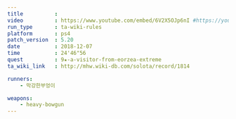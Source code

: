 ```yaml
---
title          :
video          : https://www.youtube.com/embed/6V2X5OJp6nI #https://youtu.be/6V2X5OJp6nI
run_type       : ta-wiki-rules
platform       : ps4
patch_version  : 5.20
date           : 2018-12-07
time           : 24'46"56
quest          : 9★-a-visitor-from-eorzea-extreme
ta_wiki_link   : http://mhw.wiki-db.com/solota/record/1814

runners:
    - 막강한부엉이

weapons:
    - heavy-bowgun
---
```

